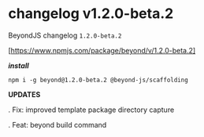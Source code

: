 # changelog v1.2.0-beta.2

BeyondJS changelog `1.2.0-beta.2`

[https://www.npmjs.com/package/beyond/v/1.2.0-beta.2]

**_install_**

```
npm i -g beyond@1.2.0-beta.2 @beyond-js/scaffolding
```

**UPDATES**

. Fix: improved template package directory capture

. Feat: beyond build command
